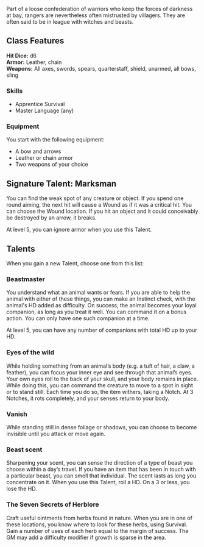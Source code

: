 Part of a loose confederation of warriors who keep the forces of darkness at bay, rangers are nevertheless often mistrusted by villagers. They are often said to be in league with witches and beasts.
## Class Features
**Hit Dice:** d6\
**Armor:** Leather, chain\
**Weapons:** All axes, swords, spears, quarterstaff, shield, unarmed, all bows, sling
### Skills
- Apprentice Survival
- Master Language (any)
### Equipment
You start with the following equipment:

- A bow and arrows
- Leather or chain armor
- Two weapons of your choice
## Signature Talent: Marksman
You can find the weak spot of any creature or object. If you spend one round aiming, the next hit will cause a Wound as if it was a critical hit. You can choose the Wound location. If you hit an object and it could conceivably be destroyed by an arrow, it breaks.

At level 5, you can ignore armor when you use this Talent.

## Talents
When you gain a new Talent, choose one from this list:
### Beastmaster
You understand what an animal wants or fears. If you are able to help the animal with either of these things, you can make an Instinct check, with the animal's HD added as difficulty. On success, the animal becomes your loyal companion, as long as you treat it well. You can command it on a bonus action. You can only have one such companion at a time.

At level 5, you can have any number of companions with total HD up to your HD.

### Eyes of the wild
While holding something from an animal’s body (e.g. a tuft of hair, a claw, a feather), you can focus your inner eye and see through that animal’s eyes. Your own eyes roll to the back of your skull, and your body remains in place. While doing this, you can command the creature to move to a spot in sight or to stand still. Each time you do so, the item withers, taking a Notch. At 3 Notches, it rots completely, and your senses return to your body.

### Vanish
While standing still in dense foliage or shadows, you can choose to become invisible until you attack or move again.

### Beast scent
Sharpening your scent, you can sense the direction of a type of beast you choose within a day’s travel. If you have an item that has been in touch with a particular beast, you can smell that individual. The scent lasts as long you concentrate on it. When you use this Talent, roll a HD. On a 3 or less, you lose the HD.

### The Seven Secrets of Herblore
Craft useful ointments from herbs found in nature. When you are in one of these locations, you know where to look for these herbs, using Survival. Gain a number of uses of each herb equal to the margin of success. The GM may add a difficulty modifier if growth is sparse in the area.

<!--raw-typst 
#import "@preview/tablem:0.1.0": tablem

#let fill = (_, y) => if calc.odd(y) { rgb("EAF2F5") }
#let textSize = 11pt

#let herbTable = tablem.with(
  render: (columns: auto, ..args) => {
    text(table(
      columns: (1fr, 1fr),
      fill: fill,
      ..args,
    ), textSize)
  }
)

#let ointmentTable = tablem.with(
  render: (columns: auto, ..args) => {
    text(table(
      columns: (1fr, 1fr, 1fr),
      fill: fill,
      ..args,
    ), textSize)
  }
)

#herbTable[
|*Herb*|*Location*|
  |---|---|
  |Wolvesbane|Mountaintop, cliffs |
  |Mirrorroot|Over stalagmites and under stalactites |
  |Blood moss|Sinkholes, predator lairs|
  |Belladonna|Waterfalls, underground streams|
  |Hemlock|Graveyards|
  |Ramson|By woodland ponds|
  |Corpsebloom|Sarcophagi, long-dead corpses|
  |King’s foil|Forest clearings|
]
-->

<!--raw-typst 
#import "@preview/tablem:0.1.0": tablem

These herbs can be combined to create these ointments:

#ointmentTable[
|*Ointment*|*Effect*|*Herbs*|
|---|---|---|
|Poultice|Grants auto success on one Recovery roll|Blood Moss, Belladonna, King’s foil|
|Antidote|Remove 1 Poisoned condition|Wolvesbane or any venom, garlic, mirrorroot|
|Reaper's Woe|Remove 1 disease|Mirrorroot, garlic, corpsebloom|
|Hexbane|Ignore a curse until midnight|King’s Foil, Hemlock|
|Nightshade|Grants 1 Poisoned condition|Wolvesbane/any venom, Blood Moss, Hemlock|
|Somnloence|Target sleeps 1d8 hours|Belladonna, Corpsebloom, King’s Foil|
|Delirium|Target is lost in hallucinations. Each round, roll 1d6, on 1 will attack own friends, on 6 will attack party members|Hemlock, Wolvesbane, Belladonna|
]
-->





